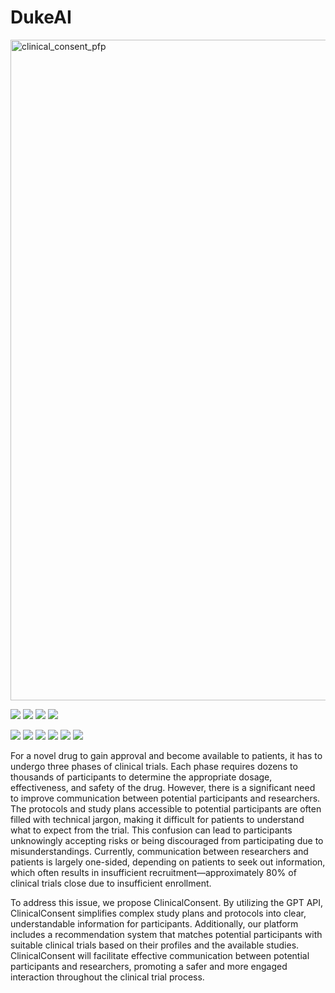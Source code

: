 # DukeAI

<img width="1057" alt="clinical_consent_pfp" src="https://github.com/user-attachments/assets/5e2b99cf-6e08-4e04-8772-49da66d7356a">

<img src="https://img.shields.io/badge/HTML5-E34F26?style=for-the-badge&logo=html5&logoColor=white" /> <img src="https://img.shields.io/badge/JavaScript-323330?style=for-the-badge&logo=javascript&logoColor=F7DF1E" /> <img src="https://img.shields.io/badge/jQuery-0769AD?style=for-the-badge&logo=jquery&logoColor=white" />  <img src="https://img.shields.io/badge/Tailwind_CSS-38B2AC?style=for-the-badge&logo=tailwind-css&logoColor=white" /> 

<img src="https://img.shields.io/badge/CSS3-1572B6?style=for-the-badge&logo=css3&logoColor=white" />  <img src="https://img.shields.io/badge/Amazon_AWS-FF9900?style=for-the-badge&logo=amazonaws&logoColor=white" /> <img src="https://img.shields.io/badge/MongoDB-4EA94B?style=for-the-badge&logo=mongodb&logoColor=white" /> <img src="https://img.shields.io/badge/Node.js-339933?style=for-the-badge&logo=nodedotjs&logoColor=white" /> <img src="https://img.shields.io/badge/Vite-B73BFE?style=for-the-badge&logo=vite&logoColor=FFD62E" /> <img src="https://img.shields.io/badge/Heroku-430098?style=for-the-badge&logo=heroku&logoColor=white" /> 

For a novel drug to gain approval and become available to patients, it has to undergo three phases of clinical trials. Each phase requires dozens to thousands of participants to determine the appropriate dosage, effectiveness, and safety of the drug. However, there is a significant need to improve communication between potential participants and researchers. The protocols and study plans accessible to potential participants are often filled with technical jargon, making it difficult for patients to understand what to expect from the trial. This confusion can lead to participants unknowingly accepting risks or being discouraged from participating due to misunderstandings. Currently, communication between researchers and patients is largely one-sided, depending on patients to seek out information, which often results in insufficient recruitment—approximately 80% of clinical trials close due to insufficient enrollment.

To address this issue, we propose ClinicalConsent. By utilizing the GPT API, ClinicalConsent simplifies complex study plans and protocols into clear, understandable information for participants. Additionally, our platform includes a recommendation system that matches potential participants with suitable clinical trials based on their profiles and the available studies. ClinicalConsent will facilitate effective communication between potential participants and researchers, promoting a safer and more engaged interaction throughout the clinical trial process.
